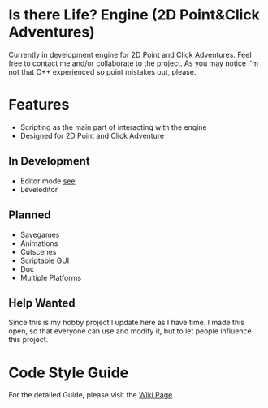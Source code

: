 # Is there Life? Engine (2D Point&Click Adventures)
Currently in development engine for 2D Point and Click Adventures. Feel free to contact me and/or collaborate to the project. As you may notice I'm not that C++ experienced so point mistakes out, please.

# Features #
-	Scripting as the main part of interacting with the engine
-	Designed for 2D Point and Click Adventure

## In Development ##
- Editor mode [see](https://hasa1002.github.io/blog/2018/04/04/Basic-Engine/)
-	Leveleditor

## Planned ##
-	Savegames
-	Animations
-	Cutscenes
-	Scriptable GUI
-	Doc
-	Multiple Platforms

## Help Wanted ##
Since this is my hobby project I update here as I have time. I made this open, so that everyone can use and modify it, but to let people influence this project.

# Code Style Guide #
For the detailed Guide, please visit the [Wiki Page](https://github.com/HaSa1002/SFML-Point-and-Click-Adventure-Engine/wiki/Code-Style-Guide).
